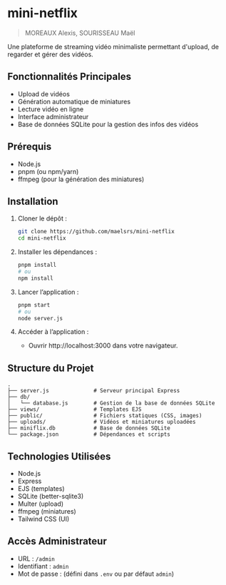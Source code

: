 # mini-netflix
> MOREAUX Alexis, SOURISSEAU Maël

Une plateforme de streaming vidéo minimaliste permettant d'upload, de regarder et gérer des vidéos.

## Fonctionnalités Principales

- Upload de vidéos
- Génération automatique de miniatures
- Lecture vidéo en ligne
- Interface administrateur
- Base de données SQLite pour la gestion des infos des vidéos

## Prérequis

- Node.js
- pnpm (ou npm/yarn)
- ffmpeg (pour la génération des miniatures)

## Installation

1. Cloner le dépôt :
   ```bash
   git clone https://github.com/maelsrs/mini-netflix
   cd mini-netflix
   ```

2. Installer les dépendances :
   ```bash
   pnpm install
   # ou
   npm install
   ```

3. Lancer l’application :
   ```bash
   pnpm start
   # ou
   node server.js
   ```

4. Accéder à l’application :
   - Ouvrir http://localhost:3000 dans votre navigateur.

## Structure du Projet

```
.
├── server.js              # Serveur principal Express
├── db/
│   └── database.js        # Gestion de la base de données SQLite
├── views/                 # Templates EJS
├── public/                # Fichiers statiques (CSS, images)
├── uploads/               # Vidéos et miniatures uploadées
├── miniflix.db            # Base de données SQLite
└── package.json           # Dépendances et scripts
```

## Technologies Utilisées

- Node.js
- Express
- EJS (templates)
- SQLite (better-sqlite3)
- Multer (upload)
- ffmpeg (miniatures)
- Tailwind CSS (UI)

## Accès Administrateur

- URL : `/admin`
- Identifiant : `admin`
- Mot de passe : (défini dans `.env` ou par défaut `admin`)
